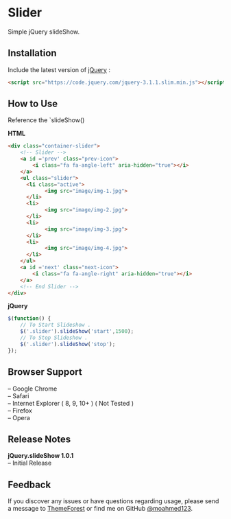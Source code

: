 # Slider
Simple jQuery slideShow.

## Installation
Include the latest version of [jQuery](http://jquery.com/download) :
```html
<script src="https://code.jquery.com/jquery-3.1.1.slim.min.js"></script>  
```
## How to Use
Reference the `slideShow()

**HTML**
```html
<div class="container-slider">
    <!-- Slider -->    
    <a id ='prev' class="prev-icon">
        <i class="fa fa-angle-left" aria-hidden="true"></i>
    </a>
    <ul class="slider">
      <li class="active">
            <img src="image/img-1.jpg">
      </li>
      <li>
            <img src="image/img-2.jpg">
      </li>
      <li>
            <img src="image/img-3.jpg">
      </li>
      <li>
            <img src="image/img-4.jpg">
      </li>
    </ul>
    <a id ='next' class="next-icon">
        <i class="fa fa-angle-right" aria-hidden="true"></i>
    </a>                    
    <!-- End Slider -->
</div>    
```

**jQuery**
```javascript
$(function() {  
    // To Start Slideshow .
    $('.slider').slideShow('start',1500); 
    // To Stop Slideshow .
    $('.slider').slideShow('stop');
});
```  

## Browser Support
– Google Chrome  
– Safari   
– Internet Explorer ( 8, 9, 10+ ) ( Not Tested )  
– Firefox  
– Opera   

## Release Notes
**jQuery.slideShow 1.0.1**   
– Initial Release   
  

## Feedback
If you discover any issues or have questions regarding usage, please send a message to [ThemeForest](https://themeforest.net/user/m_alaa/portfolio?ref=M_Alaa) or find me on GitHub [@moahmed123](https://github.com/moahmed123).
